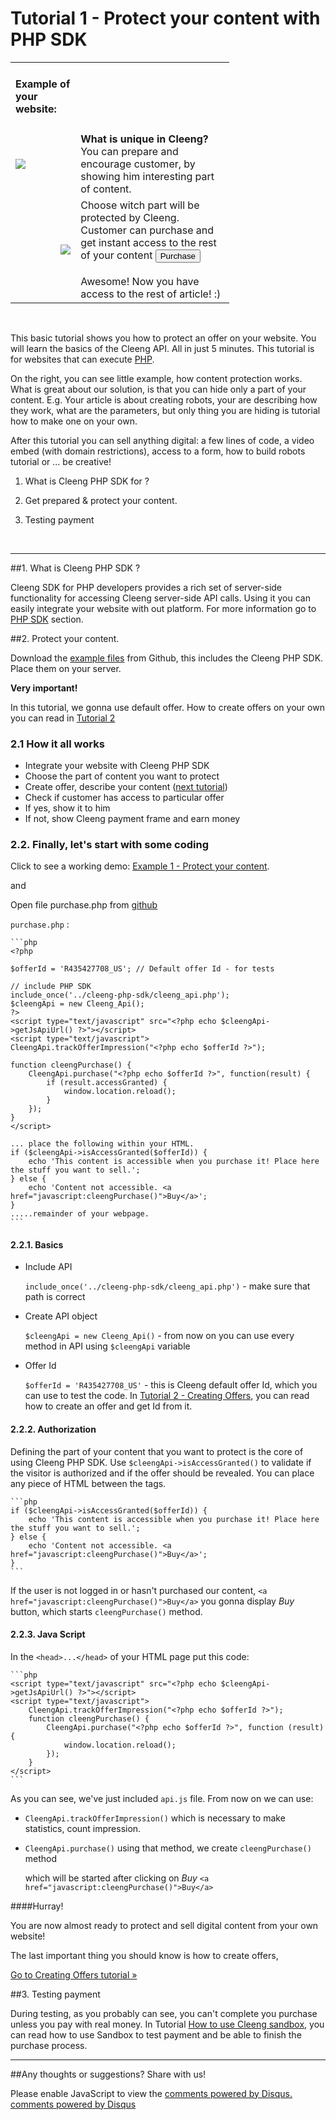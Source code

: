 Tutorial 1 - Protect your content with PHP SDK
==============================================

<div class="tutorial-helper">
    <table style="width: 350px;">
        <tr>
            <td><h4>Example of your website:</h4></td>
            <td></td>
        </tr>
        <tr>
            <td><img src="images/headerpur.png"></td>
            <td class="desc"><strong>What is unique in Cleeng?</strong> You can prepare and encourage customer, by showing him interesting part of content.</td>
        </tr>
        <tr>
            <td class="purchase"><img style="float: right;" src="images/beforepur.png"></td>
            <td class="desc">
                Choose witch part will be protected by Cleeng. Customer can purchase and get instant access to the rest of your content <button class="btn" type="button"><i class="icon-chevron-left"></i> Purchase</button><br/><br/>
                <span>Awesome! Now you have access to the rest of article! :)</span>
            </td>
        </tr>
    </table>
</div>

<br>

This basic tutorial shows you how to protect an offer on your website. You will learn the basics of the Cleeng API. All in just 5 minutes. This tutorial is for websites that can execute [PHP](http://php.net).



On the right, you can see little example, how content protection works. What is great about our solution, is that you can hide only a part of your content. E.g. Your article is
about
 creating robots, your are describing how they work, what are the parameters, but only thing you are hiding is tutorial how to make one on your own.



After this tutorial you can sell anything digital: a few lines of code, a video embed (with domain restrictions), access to a form,
how to build robots tutorial or ... be creative!



1. What is Cleeng PHP SDK for ?

2. Get prepared & protect your content.

3. Testing payment

<br style="clear: right">

---

##1. What is Cleeng PHP SDK ?

Cleeng SDK for PHP developers provides a rich set of server-side functionality for accessing Cleeng server-side API calls. Using it you can easily integrate your website with out platform. For more information go to [PHP SDK](PHP_SDK) section.


##2. Protect your content.

Download the [example files](https://github.com/Cleeng/cleeng-api-tutorials/zipball/master) from Github, this includes the Cleeng PHP SDK. Place them on your server.

**Very important!**

In this tutorial, we gonna use default offer. How to create offers on your own you can read in [Tutorial 2](Tutorials/02_Creating_Offers)

### 2.1 How it all works

* Integrate your website with Cleeng PHP SDK
* Choose the part of content you want to protect
* Create offer, describe your content ([next tutorial](Tutorials/02_Creating_Offers))
* Check if customer has access to particular offer
* If yes, show it to him
* If not, show Cleeng payment frame and earn money


### 2.2. Finally, let's start with some coding

Click to see a working demo: [Example 1 - Protect your content](example/01/purchase.php).

and

Open file purchase.php from [github](https://github.com/Cleeng/cleeng-api-tutorials/blob/master/01_Protect_your_content/purchase.php)

`purchase.php` :

    ```php
    <?php

    $offerId = 'R435427708_US'; // Default offer Id - for tests

    // include PHP SDK
    include_once('../cleeng-php-sdk/cleeng_api.php');
    $cleengApi = new Cleeng_Api();
    ?>
    <script type="text/javascript" src="<?php echo $cleengApi->getJsApiUrl() ?>"></script>
    <script type="text/javascript">
    CleengApi.trackOfferImpression("<?php echo $offerId ?>");

    function cleengPurchase() {
        CleengApi.purchase("<?php echo $offerId ?>", function(result) {
            if (result.accessGranted) {
                window.location.reload();
            }
        });
    }
    </script>

    ... place the following within your HTML.
    if ($cleengApi->isAccessGranted($offerId)) {
        echo 'This content is accessible when you purchase it! Place here the stuff you want to sell.';
    } else {
        echo 'Content not accessible. <a href="javascript:cleengPurchase()">Buy</a>';
    }
	.....remainder of your webpage.
	```



#### 2.2.1. Basics

* Include API

    `include_once('../cleeng-php-sdk/cleeng_api.php')` - make sure that path is correct

* Create API object

    `$cleengApi = new Cleeng_Api()` - from now on you can use every method in API using `$cleengApi` variable

* Offer Id

    `$offerId = 'R435427708_US'` - this is Cleeng default offer Id, which you can use to test the code. In [Tutorial 2 - Creating Offers](Tutorials/02_Creating_Offers), you can read
how to create an offer and get Id from it.


#### 2.2.2. Authorization

Defining the part of your content that you want to protect is the core of using Cleeng PHP SDK. Use `$cleengApi->isAccessGranted()` to validate if the visitor is authorized and if the offer should be revealed. You can place any piece of HTML between the tags.

    ```php
    if ($cleengApi->isAccessGranted($offerId)) {
        echo 'This content is accessible when you purchase it! Place here the stuff you want to sell.';
    } else {
        echo 'Content not accessible. <a href="javascript:cleengPurchase()">Buy</a>';
    }
    ```

If the user is not logged in or hasn't purchased our content, `<a href="javascript:cleengPurchase()">Buy</a>` you gonna display *Buy* button, which starts `cleengPurchase()` method.


#### 2.2.3. Java Script

In the `<head>...</head>` of your HTML page put this code:

    ```php
    <script type="text/javascript" src="<?php echo $cleengApi->getJsApiUrl() ?>"></script>
    <script type="text/javascript">
        CleengApi.trackOfferImpression("<?php echo $offerId ?>");
        function cleengPurchase() {
            CleengApi.purchase("<?php echo $offerId ?>", function (result) {
                window.location.reload();
            });
        }
    </script>
    ```

As you can see, we've just included `api.js` file. From now on we can use:

*   `CleengApi.trackOfferImpression()` which is necessary to make statistics, count impression.

*   `CleengApi.purchase()` using that method, we create `cleengPurchase()` method

    which will be started after clicking on *Buy* `<a href="javascript:cleengPurchase()">Buy</a>`

####Hurray!

You are now almost ready to protect and sell digital content from your own website!

The last important thing you should know is how to create offers,

<a class="btn btn-primary" href="./Tutorials/02_Creating_Offers">Go to Creating Offers tutorial &raquo;</a>

##3. Testing payment


During testing, as you probably can see, you can't complete you purchase unless you pay with real money. In Tutorial [How to use Cleeng sandbox](Tutorials/05_Sandbox_testing), you can read how to use Sandbox to test payment and be able to finish the purchase process.

<!--
##6. Summary

This tutorial explains in detail the [Protect your content example](example/01/purchase.php). Grab the [examples files, including the PHP SDK](https://github.com/Cleeng/cleeng-api-tutorials/zipball/master) from Github and do the following:

* Register as a publisher on [Cleeng](http://cleeng.com/publisher-registration)
* Grab your [API token](http://cleeng.com/dev/api-keys).
* Put default offer ID in [purchase.php](https://github.com/Cleeng/cleeng-api-tutorials/blob/master/01_Protect_your_content/purchase.php)
* Within your browser - Log out from Cleeng (as you can't purchase your own offer) and run [purchase.php](https://github.com/Cleeng/cleeng-open/blob/master/public/example/01/purchase.php) in your browser.
* Enjoy the simple purchase process!

**Anything unclear or wrong?**

Let us know on [Github](https://github.com/Cleeng/cleeng-api-tutorials/blob/master/01_Protect_your_content.md) and indicate any suggestions or changes! Highly appreciated.

-->

---

##Any thoughts or suggestions? Share with us!
<div id="disqus_thread"></div>
<script type="text/javascript">
    var disqus_title = 'Cleeng Open';
    var disqus_identifier = 'Protect your content';
    var disqus_shortname = 'cleengopen';
    (function() {
        var dsq = document.createElement('script'); dsq.type = 'text/javascript'; dsq.async = true;
        dsq.src = 'http://' + disqus_shortname + '.disqus.com/embed.js';
        (document.getElementsByTagName('head')[0] || document.getElementsByTagName('body')[0]).appendChild(dsq);
    })();
</script>
<noscript>Please enable JavaScript to view the <a href="http://disqus.com/?ref_noscript">comments powered by Disqus.</a></noscript>
<a href="http://disqus.com" class="dsq-brlink">comments powered by <span class="logo-disqus">Disqus</span></a>



